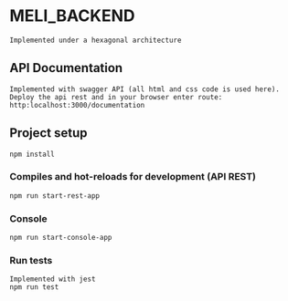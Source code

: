 # MELI_BACKEND

```
Implemented under a hexagonal architecture
```

## API Documentation
```
Implemented with swagger API (all html and css code is used here).
Deploy the api rest and in your browser enter route:  http:localhost:3000/documentation
```

## Project setup
```
npm install
```

### Compiles and hot-reloads for development (API REST)
```
npm run start-rest-app
```

### Console
```
npm run start-console-app
```

### Run tests
```
Implemented with jest
npm run test
```
